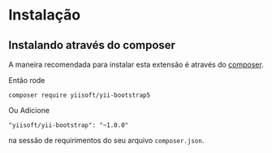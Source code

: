 Instalação
============

## Instalando através do composer

A maneira recomendada para instalar esta extensão é através do [composer](https://getcomposer.org/download/).

Então rode

```
composer require yiisoft/yii-bootstrap5
```

Ou Adicione

```
"yiisoft/yii-bootstrap": "~1.0.0"
```

na sessão de requirimentos do seu arquivo `composer.json`.
